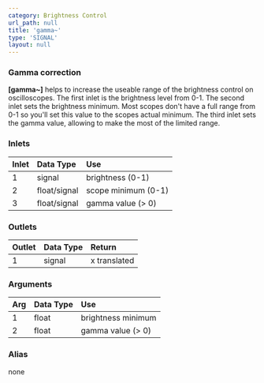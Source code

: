 ```yaml
---
category: Brightness Control
url_path: null
title: 'gamma~'
type: 'SIGNAL'
layout: null
---
```


### Gamma correction

**[gamma~]** helps to increase the useable range of the brightness control on oscilloscopes. The first inlet is the brightness level from 0-1. The second inlet sets the brightness minimum. Most scopes don't have a full range from 0-1 so you'll set this value to the scopes actual minimum. The third inlet sets the gamma value, allowing to make the most of the limited range.

### Inlets

| Inlet | Data Type    | Use                 |
|:------|:-------------|:--------------------|
| 1     | signal       | brightness (0-1)    |
| 2     | float/signal | scope minimum (0-1) |
| 3     | float/signal | gamma value (> 0)   |

### Outlets

| Outlet | Data Type | Return       |
|:-------|:----------|:-------------|
| 1      | signal    | x translated |

### Arguments

| Arg | Data Type | Use                |
|:----|:----------|:-------------------|
| 1   | float     | brightness minimum |
| 2   | float     | gamma value (> 0)  |


### Alias 

none
